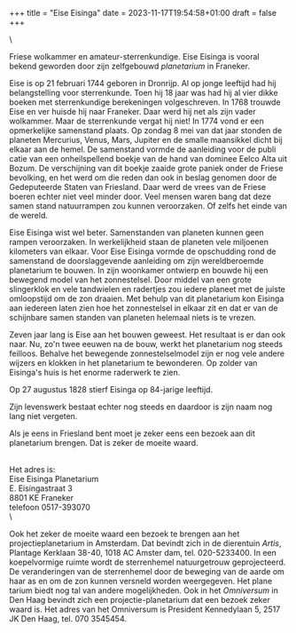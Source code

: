 +++
title = "Eise Eisinga"
date = 2023-11-17T19:54:58+01:00
draft = false
+++

\

Friese wolkammer en amateur-sterrenkundige. Eise Eisinga is vooral
bekend geworden door zijn zelfgebouwd *planetarium* in Franeker.

Eise is op 21 februari 1744 geboren in Dronrijp. Al op jonge leeftijd
had hij belangstelling voor sterrenkunde. Toen hij 18 jaar was had hij
al vier dikke boeken met sterrenkundige berekeningen volgeschreven. In
1768 trouwde Eise en ver huisde hij naar Franeker. Daar werd hij net als
zijn vader wolkammer. Maar de sterrenkunde vergat hij niet! In 1774 vond
er een opmerkelijke samenstand plaats. Op zondag 8 mei van dat jaar
stonden de planeten Mercurius, Venus, Mars, Jupiter en de smalle
maansikkel dicht bij elkaar aan de hemel. De samenstand vormde de
aanleiding voor de publi catie van een onheilspellend boekje van de hand
van dominee Eelco Alta uit Bozum. De verschijning van dit boekje zaaide
grote paniek onder de Friese bevolking, en het werd om die reden dan ook
in beslag genomen door de Gedeputeerde Staten van Friesland. Daar werd
de vrees van de Friese boeren echter niet veel minder door. Veel mensen
waren bang dat deze samen stand natuurrampen zou kunnen veroorzaken. Of
zelfs het einde van de wereld.

Eise Eisinga wist wel beter. Samenstanden van planeten kunnen geen
rampen veroorzaken. In werkelijkheid staan de planeten vele miljoenen
kilometers van elkaar. Voor Eise Eisinga vormde de opschudding rond de
samenstand de doorslaggevende aanleiding om zijn wereldberoemde
planetarium te bouwen. In zijn woonkamer ontwierp en bouwde hij een
bewegend model van het zonnestelsel. Door middel van een grote
slingerklok en vele tandwielen en radertjes zou iedere planeet met de
juiste omloopstijd om de zon draaien. Met behulp van dit planetarium kon
Eisinga aan iedereen laten zien hoe het zonnestelsel in elkaar zit en
dat er van de schijnbare samen standen van planeten helemaal niets is te
vrezen.

Zeven jaar lang is Eise aan het bouwen geweest. Het resultaat is er dan
ook naar. Nu, zo\'n twee eeuwen na de bouw, werkt het planetarium nog
steeds feilloos. Behalve het bewegende zonnestelselmodel zijn er nog
vele andere wijzers en klokken in het planetarium te bewonderen. Op
zolder van Eisinga\'s huis is het enorme raderwerk te zien.

Op 27 augustus 1828 stierf Eisinga op 84-jarige leeftijd.

Zijn levenswerk bestaat echter nog steeds en daardoor is zijn naam nog
lang niet vergeten.

Als je eens in Friesland bent moet je zeker eens een bezoek aan dit
planetarium brengen. Dat is zeker de moeite waard.

\
Het adres is:\
Eise Eisinga Planetarium\
E. Eisingastraat 3\
8801 KE Franeker\
telefoon 0517-393070\
\

Ook het zeker de moeite waard een bezoek te brengen aan het
projectieplanetarium in Amsterdam. Dat bevindt zich in de dierentuin
*Artis*, Plantage Kerklaan 38-40, 1018 AC Amster dam, tel. 020-5233400.
In een koepelvormige ruimte wordt de sterrenhemel natuurgetrouw
geprojecteerd. De veranderingen van de sterrenhemel door de beweging van
de aarde om haar as en om de zon kunnen versneld worden weergegeven. Het
plane tarium biedt nog tal van andere mogelijkheden. Ook in het
*Omniversum* in Den Haag bevindt zich een projectie-planetarium dat een
bezoek zeker waard is. Het adres van het Omniversum is President
Kennedylaan 5, 2517 JK Den Haag, tel. 070 3545454.
